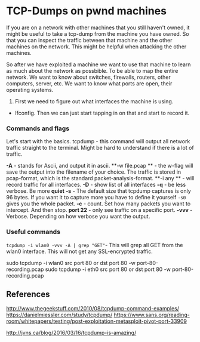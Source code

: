 # TCP-Dumps on pwnd machines

If you are on a network with other machines that you still haven't owned, it might be useful to take a tcp-dump from the machine you have owned. So that you can inspect the traffic between that machine and the other machines on the network. This might be helpful when attacking the other machines.

So after we have exploited a machine we want to use that machine to learn as much about the network as possbible. To be able to map the entire network. We want to know about switches, firewalls, routers, other computers, server, etc. We want to know what ports are open, their operating systems.

1. First we need to figure out what interfaces the machine is using.
- Ifconfig. Then we can just start tapping in on that and start to record it.

### Commands and flags
Let's start with the basics.
tcpdump - this command will output all network traffic straight to the terminal. Might be hard to understand if there is a lot of traffic.

**-A** - stands for Ascii, and output it in ascii.
**-w file.pcap ** - the w-flag will save the output into the filename of your choice. The traffic is stored in pcap-format, which is the standard packet-analysis-format. 
**-i any ** - will record traffic for all interfaces.
**-D** - show list of all interfaces
**-q** - be less verbose. Be more **quiet**
**-s** - The default size that tcpdump captures is only 96 bytes. If you want it to capture more you have to define it yourself `-s0` gives you the whole packet.
**-c** - count. Set how many packets you want to intercept. And then stop.
**port 22** - only see traffic on a specific port.
**-vvv** - Verbose. Depending on how verbose you want the output. 

### Useful commands


`tcpdump -i wlan0 -vvv -A | grep "GET"`- This will grep all GET from the wlan0 interface.
This will not get any SSL-encrypted traffic.

sudo tcpdump -i wlan0 src port 80 or dst port 80 -w port-80-recording.pcap
sudo tcpdump -i eth0 src port 80 or dst port 80 -w port-80-recording.pcap


## References


http://www.thegeekstuff.com/2010/08/tcpdump-command-examples/
https://danielmiessler.com/study/tcpdump/
https://www.sans.org/reading-room/whitepapers/testing/post-exploitation-metasploit-pivot-port-33909

http://jvns.ca/blog/2016/03/16/tcpdump-is-amazing/
